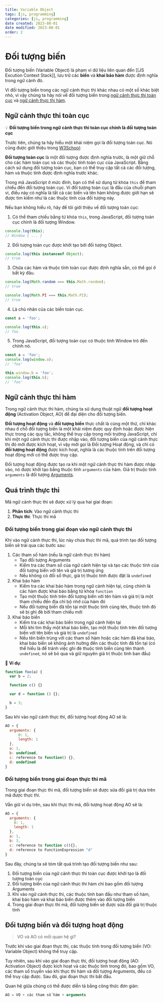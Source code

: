 ```yaml
---
title: Variable Object
tags: [js, programming]
categories: [js, programming]
date created: 2023-08-01
date modified: 2023-08-01
order: 2
---
```


# Đối tượng biến

Đối tượng biến (Variable Object) là phạm vi dữ liệu liên quan đến [[JS Excution Context Stack]], lưu trữ các **biến** và **khai báo hàm** được định nghĩa trong ngữ cảnh đó.

Vì đối tượng biến trong các ngữ cảnh thực thi khác nhau có một số khác biệt nhỏ, vì vậy chúng ta hãy nói về đối tượng biến trong [ngữ cảnh thực thi toàn cục](#ngữ-cảnh-thực-thi-toàn-cục) và [ngữ cảnh thực thi hàm](#ngữ-cảnh-thực-thi-hàm).

## Ngữ cảnh thực thi toàn cục

💡 **Đối tượng biến trong ngữ cảnh thực thi toàn cục chính là đối tượng toàn cục**

Trước tiên, chúng ta hãy hiểu một khái niệm gọi là đối tượng toàn cục. Nó cũng được giới thiệu trong [W3School](http://www.w3school.com.cn/jsref/jsref_obj_global.asp):

**Đối tượng toàn cục** là một đối tượng được định nghĩa trước, là một giữ chỗ cho các hàm toàn cục và các thuộc tính toàn cục của JavaScript. Bằng cách sử dụng đối tượng toàn cục, bạn có thể truy cập tất cả các đối tượng, hàm và thuộc tính được định nghĩa trước khác.

Trong mã JavaScript ở mức đỉnh, bạn có thể sử dụng từ khóa `this` để tham chiếu đến đối tượng toàn cục. Vì đối tượng toàn cục là đầu của chuỗi phạm vi, điều này có nghĩa là tất cả các biến và tên hàm không được giới hạn sẽ được tìm kiếm như là các thuộc tính của đối tượng này.

Nếu bạn không hiểu rõ, hãy để tôi giới thiệu về đối tượng toàn cục:

1. Có thể tham chiếu bằng từ khóa `this`, trong JavaScript, đối tượng toàn cục chính là đối tượng Window.

```js
console.log(this);
// Window { ... }
```

2. Đối tượng toàn cục được khởi tạo bởi đối tượng Object.

```js
console.log(this instanceof Object);
// true
```

3. Chứa các hàm và thuộc tính toàn cục được định nghĩa sẵn, có thể gọi ở bất kỳ đâu.

```js
console.log(Math.random === this.Math.random);
// true

console.log(Math.PI === this.Math.PI);
// true
```

4. Là chủ nhân của các biến toàn cục.

```js
const a = 'foo';

console.log(this.a);
// foo
```

5. Trong JavaScript, đối tượng toàn cục có thuộc tính Window trỏ đến chính nó.

```js
const a = 'foo';
console.log(window.a);
// 'foo'

this.window.b = 'foo';
console.log(this.b);
// 'foo'
```

## Ngữ cảnh thực thi hàm

Trong ngữ cảnh thực thi hàm, chúng ta sử dụng thuật ngữ **đối tượng hoạt động** (Activation Object, AO) để đại diện cho đối tượng biến.

**Đối tượng hoạt động** và **đối tượng biến** thực chất là cùng một thứ, chỉ khác nhau ở chỗ đối tượng biến là một khái niệm được quy định hoặc được hiện thực trong các quy tắc, không thể truy cập trong môi trường JavaScript, chỉ khi một ngữ cảnh thực thi được nhập vào, đối tượng biến của ngữ cảnh thực thi đó mới được kích hoạt, vì vậy mới gọi là Đối tượng Hoạt động, và chỉ có **đối tượng hoạt động** được kích hoạt, nghĩa là các thuộc tính trên đối tượng hoạt động mới có thể được truy cập.

Đối tượng hoạt động được tạo ra khi một ngữ cảnh thực thi hàm được nhập vào, nó được khởi tạo bằng thuộc tính `arguments` của hàm. Giá trị thuộc tính `arguments` là đối tượng [Arguments](https://developer.mozilla.org/en-US/docs/Web/JavaScript/Reference/Functions/arguments).

## Quá trình thực thi

Mã ngữ cảnh thực thi sẽ được xử lý qua hai giai đoạn:

1. **Phân tích**: Vào ngữ cảnh thực thi
2. **Thực thi**: Thực thi mã

### Đối tượng biến trong giai đoạn vào ngữ cảnh thực thi

Khi vào ngữ cảnh thực thi, lúc này chưa thực thi mã, quá trình tạo đối tượng biến sẽ trải qua các bước sau:

1. Các tham số hàm (nếu là ngữ cảnh thực thi hàm)
   - Tạo đối tượng Arguments
   - Kiểm tra các tham số của ngữ cảnh hiện tại và tạo các thuộc tính của đối tượng biến với tên và giá trị tương ứng
   - Nếu không có đối số thực, giá trị thuộc tính được đặt là `undefined`
2. Khai báo hàm
   - Kiểm tra các khai báo hàm trong ngữ cảnh hiện tại, cũng chính là các hàm được khai báo bằng từ khóa `function`
   - Tạo một thuộc tính trên đối tượng biến với tên hàm và giá trị là một tham chiếu đến địa chỉ bộ nhớ của hàm đó
   - Nếu đối tượng biến đã tồn tại một thuộc tính cùng tên, thuộc tính đó sẽ bị ghi đè bởi tham chiếu mới
3. Khai báo biến
   - Kiểm tra các khai báo biến trong ngữ cảnh hiện tại
   - Mỗi khi tìm thấy một khai báo biến, tạo một thuộc tính trên đối tượng biến với tên biến và giá trị là `undefined`
   - Nếu tên biến trùng với các tham số hàm hoặc các hàm đã khai báo, khai báo biến sẽ không ảnh hưởng đến các thuộc tính đã tồn tại (có thể hiểu là để tránh việc ghi đè thuộc tính biến cùng tên thành `undefined`, nó sẽ bỏ qua và giữ nguyên giá trị thuộc tính ban đầu)

🌰 **Ví dụ**:

```js
function foo(a) {
  var b = 2;

  function c() {}

  var d = function () {};

  b = 3;
}
```

Sau khi vào ngữ cảnh thực thi, đối tượng hoạt động AO sẽ là:

```js
AO = {
  arguments: {
      0: 1,
      length: 1
  },
  a: 1,
  b: undefined,
  c: reference to function() {},
  d: undefined
}
```

### Đối tượng biến trong giai đoạn thực thi mã

Trong giai đoạn thực thi mã, đối tượng biến sẽ được sửa đổi giá trị dựa trên mã được thực thi.

Vẫn giữ ví dụ trên, sau khi thực thi mã, đối tượng hoạt động AO sẽ là:

```js
AO = {
  arguments: {
    0: 1,
    length: 1
  },
  a: 1,
  b: 3,
  c: reference to function c(){},
  d: reference to FunctionExpression "d"
}
```

Sau đây, chúng ta sẽ tóm tắt quá trình tạo đối tượng biến như sau:

1. Đối tượng biến của ngữ cảnh thực thi toàn cục được khởi tạo là đối tượng toàn cục
2. Đối tượng biến của ngữ cảnh thực thi hàm chỉ bao gồm đối tượng Arguments
3. Khi vào ngữ cảnh thực thi, các thuộc tính ban đầu như tham số hàm, khai báo hàm và khai báo biến được thêm vào đối tượng biến
4. Trong giai đoạn thực thi mã, đối tượng biến sẽ được sửa đổi giá trị thuộc tính

## Đối tượng biến và đối tượng hoạt động

> VO và AO có mối quan hệ gì?

Trước khi vào giai đoạn thực thi, các thuộc tính trong đối tượng biến (VO: Variable Object) không thể truy cập.

Tuy nhiên, sau khi vào giai đoạn thực thi, đối tượng hoạt động (AO: Activation Object) được kích hoạt và các thuộc tính trong đó, bao gồm VO, các tham số truyền vào khi thực thi hàm và đối tượng Arguments, đều có thể truy cập được. Sau đó, giai đoạn thực thi bắt đầu.

Quan hệ giữa chúng có thể được diễn tả bằng công thức đơn giản:

```js
AO = VO + các tham số hàm + arguments
```
